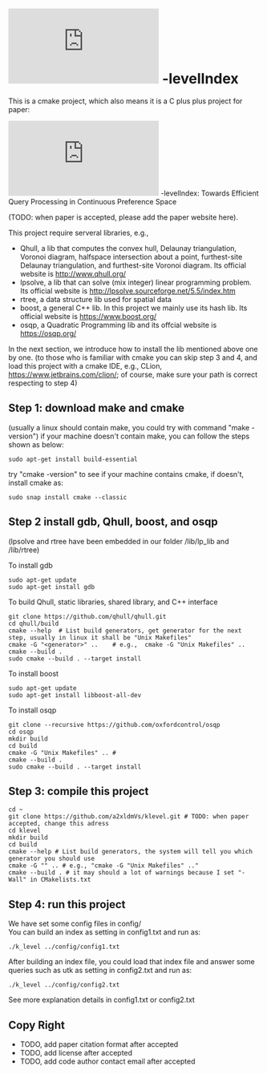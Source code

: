 #   ![equation](http://www.sciweavers.org/tex2img.php?eq=%20%5Ctau%20&bc=White&fc=Black&im=jpg&fs=12&ff=arev&edit=0) -levelIndex

This is a cmake project, which also means it is a C plus plus project for paper:

![equation](http://www.sciweavers.org/tex2img.php?eq=%20%5Ctau%20&bc=White&fc=Black&im=jpg&fs=12&ff=arev&edit=0) 
-levelIndex: Towards Efficient Query Processing in Continuous Preference Space

(TODO: when paper is accepted, please add the paper website here).

This project require serveral libraries, e.g., 
- Qhull, a lib that computes the convex hull, Delaunay triangulation, Voronoi diagram, halfspace intersection about a point, furthest-site Delaunay triangulation, and furthest-site Voronoi diagram. Its official website is http://www.qhull.org/  
- lpsolve, a lib that can solve (mix integer) linear programming problem. Its official website is http://lpsolve.sourceforge.net/5.5/index.htm
- rtree, a data structure lib used for spatial data 
- boost, a general C++ lib. In this project we mainly use its hash lib. Its official website is https://www.boost.org/
- osqp, a Quadratic Programming lib and its offcial website is https://osqp.org/

In the next section, we introduce how to install the lib mentioned above one by one.
(to those who is familiar with cmake you can skip step 3 and 4, 
and load this project with a cmake IDE, e.g., CLion, https://www.jetbrains.com/clion/; of course, 
make sure your path is correct respecting to step 4)

Step 1: download make and cmake <br />
-------------

(usually a linux should contain make, you could try with command "make -version")
if your machine doesn't contain make, you can follow the steps shown as below:

```
sudo apt-get install build-essential
```

try "cmake -version" to see if your machine contains cmake, if doesn't, install cmake as: 
``` 
sudo snap install cmake --classic 
```


Step 2 install gdb, Qhull,  boost, and osqp<br />
------------- 
(lpsolve and rtree have been embedded in our folder /lib/lp_lib and /lib/rtree)

  To install gdb
  ```
  sudo apt-get update
  sudo apt-get install gdb
  ```
  
  To build Qhull, static libraries, shared library, and C++ interface
  ```
  git clone https://github.com/qhull/qhull.git
  cd qhull/build
  cmake --help  # List build generators, get generator for the next step, usually in linux it shall be "Unix Makefiles"
  cmake -G "<generator>" ..    # e.g.,  cmake -G "Unix Makefiles" ..   
  cmake --build .
  sudo cmake --build . --target install
  ```
  
  To install boost
  ```
  sudo apt-get update
  sudo apt-get install libboost-all-dev
  ```  

  To install osqp
  ```
  git clone --recursive https://github.com/oxfordcontrol/osqp
  cd osqp
  mkdir build
  cd build
  cmake -G "Unix Makefiles" .. #
  cmake --build .
  sudo cmake --build . --target install
  ```

  Step 3: compile this project
------------
  ```
  cd ~
  git clone https://github.com/a2xldmVs/klevel.git # TODO: when paper accepted, change this adress
  cd klevel 
  mkdir build
  cd build
  cmake --help # List build generators, the system will tell you which generator you should use
  cmake -G "" .. # e.g., "cmake -G "Unix Makefiles" .."
  cmake --build . # it may should a lot of warnings because I set "-Wall" in CMakelists.txt
  ``` 
  
 Step 4: run this project
 ------------
 We have set some config files in config/ <br />
 You can build an index as setting in config1.txt and run as:
 ```
./k_level ../config/config1.txt
```
After building an index file, you could load that index file and 
answer some queries such as utk as setting in config2.txt and run as:
```
./k_level ../config/config2.txt
```
See more explanation details in config1.txt or config2.txt

Copy Right
------------
- TODO, add paper citation format after accepted
- TODO, add license after accepted
- TODO, add code author contact email after accepted

